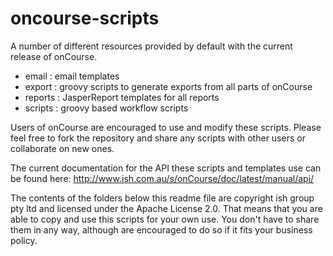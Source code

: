 oncourse-scripts
================

A number of different resources provided by default with the current release of onCourse.


* email : email templates
* export : groovy scripts to generate exports from all parts of onCourse
* reports : JasperReport templates for all reports
* scripts : groovy based workflow scripts


Users of onCourse are encouraged to use and modify these scripts. Please feel free to fork the repository and share any scripts with other users or collaborate on new ones.

The current documentation for the API these scripts and templates use can be found here: http://www.ish.com.au/s/onCourse/doc/latest/manual/api/

The contents of the folders below this readme file are copyright ish group pty ltd and licensed under the Apache License 2.0. That means that you are able to copy and use this scripts for your own use. You don't have to share them in any way, although are encouraged to do so if it fits your business policy.